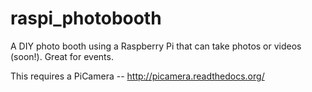 raspi_photobooth
=======================

A DIY photo booth using a Raspberry Pi that can take photos or videos (soon!). Great for events.

This requires a PiCamera -- http://picamera.readthedocs.org/
